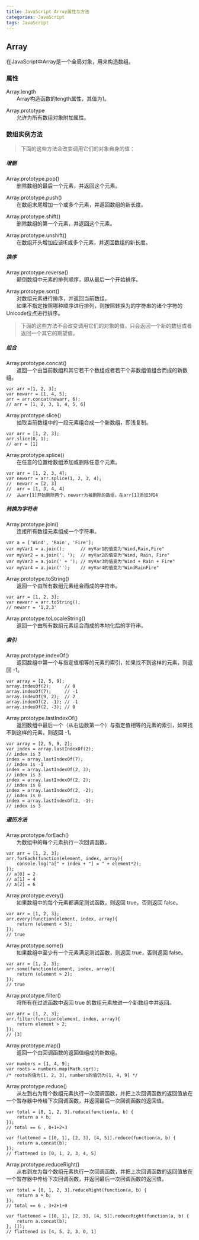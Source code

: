 ```yaml
---
title: JavaScript Array属性与方法  
categories: JavaScript	
tags: JavaScript
---
```

## Array  
在JavaScript中Array是一个全局对象，用来构造数组。  

### 属性  
Array.length  
　　Array构造函数的length属性，其值为1。 

Array.prototype  
　　允许为所有数组对象附加属性。

### 数组实例方法  
>下面的这些方法会改变调用它们的对象自身的值：  

##### 增删
Array.prototype.pop()  
　　删除数组的最后一个元素，并返回这个元素。  

Array.prototype.push()  
　　在数组末尾增加一个或多个元素，并返回数组的新长度。 

Array.prototype.shift()  
　　删除数组的第一个元素，并返回这个元素。  

Array.prototype.unshift()  
　　在数组开头增加应该IE或多个元素，并返回数组的新长度。  

##### 换序  
Array.prototype.reverse()  
　　颠倒数组中元素的排列顺序，即从最后一个开始排序。  

Array.prototype.sort()  
　　对数组元素进行排序，并返回当前数组。  
　　如果不指定按照哪种顺序进行排列，则按照转换为的字符串的诸个字符的Unicode位点进行排序。   


>下面的这些方法不会改变调用它们的对象的值，只会返回一个新的数组或者返回一个其它的期望值。  

##### 组合
Array.prototype.concat()  
　　返回一个由当前数组和其它若干个数组或者若干个非数组值组合而成的新数组。  

	var arr =[1, 2, 3];
	var newarr = [1, 4, 5];
	arr = arr.concat(newarr, 6);
	// arr = [1, 2, 3, 1, 4, 5, 6]

Array.prototype.slice()  
　　抽取当前数组中的一段元素组合成一个新数组，即浅复制。
	
	var arr = [1, 2, 3];
	arr.slice(0, 1);
	// arr = [1]   

Array.prototype.splice()  
　　在任意的位置给数组添加或删除任意个元素。  
	
	var arr = [1, 2, 3, 4];
	var newarr = arr.splice(1, 2, 3, 4);
	//  newarr = [2, 3]
	//  arr = [1, 3, 4, 4]
	//  从arr[1]开始删除两个，newarr为被删除的数组，在arr[1]添加3和4 

##### 转换为字符串
Array.prototype.join()  
　　连接所有数组元素组成一个字符串。  

	var a = ['Wind', 'Rain', 'Fire'];
	var myVar1 = a.join();      // myVar1的值变为"Wind,Rain,Fire"
	var myVar2 = a.join(', ');  // myVar2的值变为"Wind, Rain, Fire"
	var myVar3 = a.join(' + '); // myVar3的值变为"Wind + Rain + Fire"
	var myVar4 = a.join('');    // myVar4的值变为"WindRainFire"

Array.prototype.toString()  
　　返回一个由所有数组元素组合而成的字符串。  

	var arr = [1, 2, 3];
	var newarr = arr.toString();
	// newarr = '1,2,3'  

Array.prototype.toLocaleString()  
　　返回一个由所有数组元素组合而成的本地化后的字符串。   

##### 索引   
Array.prototype.indexOf()  
　　返回数组中第一个与指定值相等的元素的索引，如果找不到这样的元素，则返回 -1。  

	var array = [2, 5, 9];
	array.indexOf(2);     // 0
	array.indexOf(7);     // -1
	array.indexOf(9, 2);  // 2
	array.indexOf(2, -1); // -1
	array.indexOf(2, -3); // 0

Array.prototype.lastIndexOf()  
　　返回数组中最后一个（从右边数第一个）与指定值相等的元素的索引，如果找不到这样的元素，则返回 -1。
	
	var array = [2, 5, 9, 2];
	var index = array.lastIndexOf(2);
	// index is 3
	index = array.lastIndexOf(7);
	// index is -1
	index = array.lastIndexOf(2, 3);
	// index is 3
	index = array.lastIndexOf(2, 2);
	// index is 0
	index = array.lastIndexOf(2, -2);
	// index is 0
	index = array.lastIndexOf(2, -1);
	// index is 3
	
##### 遍历方法  

Array.prototype.forEach()    
　　为数组中的每个元素执行一次回调函数。  

	var arr = [1, 2, 3];
	arr.forEach(function(element, index, array){
		console.log("a[" + index + "] = " + element*2);	
	});
	// a[0] = 2
	// a[1] = 4
	// a[2] = 6

Array.prototype.every()  
　　如果数组中的每个元素都满足测试函数，则返回 true，否则返回 false。  
	
	var arr = [1, 2, 3];
	arr.every(function(element, index, array){
		return (element < 5);
	});
	// true

Array.prototype.some()  
　　如果数组中至少有一个元素满足测试函数，则返回 true，否则返回 false。  

	var arr = [1, 2, 3];
	arr.some(function(element, index, array){
		return (element > 2);
	});	
	// true

Array.prototype.filter()  
　　将所有在过滤函数中返回 true 的数组元素放进一个新数组中并返回。  

	var arr = [1, 2, 3];
	arr.filter(function(element, index, array){
		return element > 2;
	});	
	// [3]

Array.prototype.map()  
　　返回一个由回调函数的返回值组成的新数组。  

	var numbers = [1, 4, 9];
	var roots = numbers.map(Math.sqrt);
	/* roots的值为[1, 2, 3], numbers的值仍为[1, 4, 9] */

Array.prototype.reduce()  
　　从左到右为每个数组元素执行一次回调函数，并把上次回调函数的返回值放在一个暂存器中传给下次回调函数，并返回最后一次回调函数的返回值。   

	var total = [0, 1, 2, 3].reduce(function(a, b) {
    	return a + b;
	});
	// total == 6 , 0+1+2+3

	var flattened = [[0, 1], [2, 3], [4, 5]].reduce(function(a, b) {
    	return a.concat(b);
	});
	// flattened is [0, 1, 2, 3, 4, 5]

Array.prototype.reduceRight()  
　　从右到左为每个数组元素执行一次回调函数，并把上次回调函数的返回值放在一个暂存器中传给下次回调函数，并返回最后一次回调函数的返回值。  

	var total = [0, 1, 2, 3].reduceRight(function(a, b) {
	    return a + b;
	});
	// total == 6 , 3+2+1+0

	var flattened = [[0, 1], [2, 3], [4, 5]].reduceRight(function(a, b) {
	    return a.concat(b);
	}, []);
	// flattened is [4, 5, 2, 3, 0, 1]

 